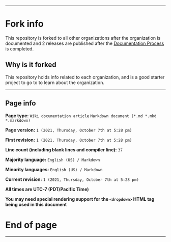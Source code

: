
***

# Fork info

This repository is forked to all other organizations after the organization is documented and 2 releases are published after the [Documentation Process](https://github.com/seanpm2001/GitHub_Organization_Info/wiki/Documentation-process/) is completed.

## Why is it forked

This repository holds info related to each organization, and is a good starter project to go to to learn about the organization.

***

## Page info

**Page type:** `Wiki documentation article` `Markdown document (*.md *.mkd *.markdown)`

**Page version:** `1 (2021, Thursday, October 7th at 5:28 pm)`

**First revision:** `1 (2021, Thursday, October 7th at 5:28 pm)`

**Line count (including blank lines and compiler line):** `37`

**Majority language:** `English (US) / Markdown`

**Minority languages:** `English (US) / Markdown`

**Current revision:** `1 (2021, Thursday, October 7th at 5:28 pm)`

**All times are UTC-7 (PDT/Pacific Time)**

**You may need special rendering support for the `<dropdown>` HTML tag being used in this document**

# End of page

***
